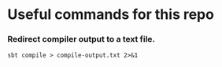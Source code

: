 # Useful commands for this repo


### Redirect compiler output to a text file.
```sbt compile > compile-output.txt 2>&1```
